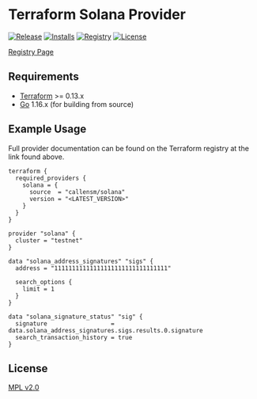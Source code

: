 # Terraform Solana Provider

[![Release](https://img.shields.io/github/v/release/callensm/terraform-provider-solana)](https://github.com/callensm/terraform-provider-solana/releases)
[![Installs](https://img.shields.io/badge/dynamic/json?logo=terraform&label=installs&query=$.data.attributes.downloads&url=https%3A%2F%2Fregistry.terraform.io%2Fv2%2Fproviders%2F713)](https://registry.terraform.io/providers/callensm/solana)
[![Registry](https://img.shields.io/badge/registry-doc%40latest-lightgrey?logo=terraform)](https://registry.terraform.io/providers/callensm/solana/latest/docs)
[![License](https://img.shields.io/badge/license-MPLv2.0-blue.svg)](https://github.com/callensm/terraform-provider-solana/blob/main/LICENSE)

[Registry Page](https://registry.terraform.io/providers/callensm/solana/latest)

## Requirements

- [Terraform](https://www.terraform.io/downloads.html) >= 0.13.x
- [Go](https://golang.org/doc/install) 1.16.x (for building from source)

## Example Usage

Full provider documentation can be found on the Terraform registry at the link found above.

```hcl
terraform {
  required_providers {
    solana = {
      source  = "callensm/solana"
      version = "<LATEST_VERSION>"
    }
  }
}

provider "solana" {
  cluster = "testnet"
}

data "solana_address_signatures" "sigs" {
  address = "11111111111111111111111111111111"

  search_options {
    limit = 1
  }
}

data "solana_signature_status" "sig" {
  signature                  = data.solana_address_signatures.sigs.results.0.signature
  search_transaction_history = true
}
```

## License

[MPL v2.0](./LICENSE)
